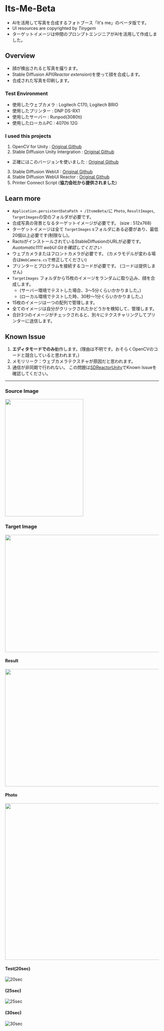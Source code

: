 # Its-Me-Beta
+ AIを活用して写真を合成するフォトブース「It's me」のベータ版です。
+ UI resources are copyrighted by _Tinygem_
+ ターゲットイメージは仲間のプロンプトエンジニアがAIを活用して作成しました。
  
## Overview
+ 顔が検出されると写真を撮ります。
+ Stable Diffusion API(_Reactor extension_)を使って顔を合成します。
+ 合成された写真を印刷します。
### Test Environment
+ 使用したウェブカメラ : Logitech C170, Logitech BRIO
+ 使用したプリンター : DNP DS-RX1
+ 使用したサーバー : Runpod(3080ti)
+ 使用したローカルPC : 4070ti 12G

### I used this projects
1. OpenCV for Unity : [Original Github](https://github.com/EnoxSoftware/OpenCVForUnity)
2. Stable Diffusion Unity Intergration : [Original Github](https://github.com/dobrado76/Stable-Diffusion-Unity-Integration)
+ 正確にはこのバージョンを使いました : [Original Github](https://github.com/WooChan-Noh/SDReactorUnity)
3. Stable Diffusion WebUI : [Original Github](https://github.com/AUTOMATIC1111/stable-diffusion-webui)
4. Stable Diffusion WebUI Reactor : [Original Github](https://github.com/Gourieff/sd-webui-reactor)
5. Printer Connect Script (**協力会社から提供されました**)
  
## Learn more
+ `Application.persistentDataPath + /ItsmeBeta/`に `Photo`, `ResultImages`, `TargetImages`の空のフォルダが必要です。
+ 合成写真の背景となるターゲットイメージが必要です。 (size : 512x768)
+ ターゲットイメージは全て `TargetImages` sフォルダにある必要があり、最低20個以上必要です(制限なし)。
+ RactoがインストールされているStableDiffusionのURLが必要です。 _Auotomatic1111 webUI Gitを確認してください_
+ ウェブカメラまたはフロントカメラが必要です。 (カメラモデルが変わる場合は`WebCamera.cs`で修正してください)
+ プリンターとプログラムを接続するコードが必要です。 (コードは提供しません)
+  `TargetImages` フォルダから15枚のイメージをランダムに取り込み、顔を合成します。
   + (サーバー環境でテストした場合、3～5分くらいかかりました。)
   + (ローカル環境でテストした時、30秒～1分くらいかかりました。)
+ 15枚のイメージは一つの配列で管理します。
+ 全てのイメージは自分がクリックされたかどうかを検知して、管理します。
+ 合計3つのイメージがチェックされると、別々にテクスチャリングしてプリンターに送信します。 


## Known Issue
1. **エディタモードでのみ**動作します。(理由は不明です。おそらくOpenCVのコードと競合していると思われます。)
2. メモリリーク：ウェブカメラテクスチャが原因だと思われます。
3. 通信が非同期で行われない。 この問題は[SDReactorUnity](https://github.com/WooChan-Noh/SDReactorUnity)でKnown Issueを確認してください。
***
### Source Image
<img src="https://github.com/WooChan-Noh/Its-Me-Beta/assets/103042258/d8acef24-995d-4bd3-9a75-509b7a99c903" width="256" height="384"/></br>        
### Target Image    
<img src="https://github.com/WooChan-Noh/Its-Me-Beta/assets/103042258/98b9e230-57f5-4b09-9b9e-83c6d8927888" width="768" height="384"/></br>      
#### Result
<img src="https://github.com/WooChan-Noh/Its-Me-Beta/assets/103042258/52b7467e-6b2f-4a66-b85b-6044f9a463f0" width="768" height="384"/></br>
#### Photo
<img src="https://github.com/WooChan-Noh/Its-Me-Beta/assets/103042258/5f27604b-7db7-4551-a6e8-957d68113ab5" width="640" height="512"/></br>
#### Test(20sec)
![20sec](https://github.com/WooChan-Noh/Its-Me-Beta/assets/103042258/e6214071-c539-4f0e-8f42-710ecb989a14)
#### (25sec)
![25sec](https://github.com/WooChan-Noh/Its-Me-Beta/assets/103042258/118ef37c-833c-4203-95c2-2042a3ba8e8c)
#### (30sec)
![30sec](https://github.com/WooChan-Noh/Its-Me-Beta/assets/103042258/ffafc062-e5f9-45b8-ae36-f64c0f7b336c)
